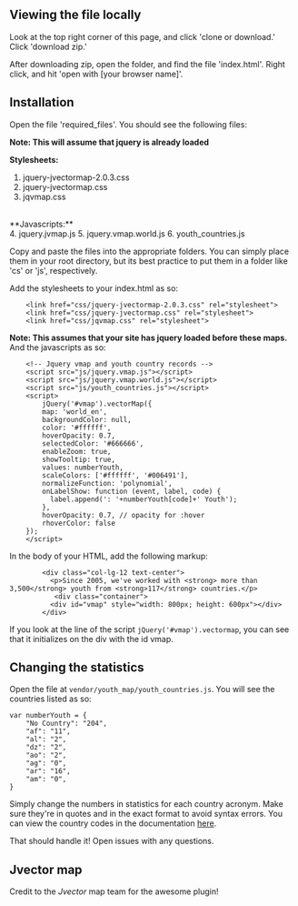 ## Viewing the file locally

Look at the top right corner of this page, and click 'clone or download.' Click 'download zip.'

After downloading zip, open the folder, and find the file 'index.html'. Right click, and hit 'open with [your browser name]'.

## Installation

Open the file 'required_files'. You should see the following files:

**Note: This will assume that jquery is already loaded**

**Stylesheets:**
<br>
1. jquery-jvectormap-2.0.3.css
2. jquery-jvectormap.css
3. jqvmap.css
<br>
**Javascripts:** <br>
4. jquery.jvmap.js
5. jquery.vmap.world.js
6. youth_countries.js

Copy and paste the files into the appropriate folders. You can simply place them in your root directory, but its best practice to put them in a folder like 'cs' or 'js', respectively.

Add the stylesheets to your index.html as so:
```
    <link href="css/jquery-jvectormap-2.0.3.css" rel="stylesheet">
    <link href="css/jquery-jvectormap.css" rel="stylesheet">
    <link href="css/jqvmap.css" rel="stylesheet">
```

**Note: This assumes that your site has jquery loaded before these maps.**
And the javascripts as so:
```
    <!-- Jquery vmap and youth country records -->
    <script src="js/jquery.vmap.js"></script>
    <script src="js/jquery.vmap.world.js"></script>
    <script src="js/youth_countries.js"></script>
    <script>
        jQuery('#vmap').vectorMap({
        map: 'world_en',
        backgroundColor: null,
        color: '#ffffff',
        hoverOpacity: 0.7,
        selectedColor: '#666666',
        enableZoom: true,
        showTooltip: true,
        values: numberYouth,
        scaleColors: ['#ffffff', '#006491'],
        normalizeFunction: 'polynomial',
        onLabelShow: function (event, label, code) {
          label.append(': '+numberYouth[code]+' Youth');
        },            
        hoverOpacity: 0.7, // opacity for :hover
        rhoverColor: false
    });
    </script>
```

In the body of your HTML, add the following markup:
```
        <div class="col-lg-12 text-center">
          <p>Since 2005, we've worked with <strong> more than 3,500</strong> youth from <strong>117</strong> countries.</p>
           <div class="container">
          <div id="vmap" style="width: 800px; height: 600px"></div>
        </div>
```

If you look at the line of the script `jQuery('#vmap').vectormap`, you can see that it initializes on the div with the id vmap.


## Changing the statistics

Open the file at `vendor/youth_map/youth_countries.js`. You will see the countries listed as so:

```
var numberYouth = {
    "No Country": "204",
    "af": "11",
    "al": "2",
    "dz": "2",
    "ao": "2",
    "ag": "0",
    "ar": "16",
    "am": "0",
}
```


Simply change the numbers in statistics for each country acronym. Make sure they're in quotes and in the exact format to avoid syntax errors. You can view the country codes in the documentation [here](http://jvectormap.com/maps/world/world/).

That should handle it! Open issues with any questions.


## Jvector map
Credit to the *Jvector* map team for the awesome plugin!
